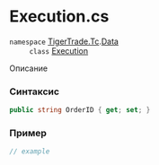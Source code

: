 
# Execution.cs
`namespace` [TigerTrade.Tc](../../../../TigerTrade.Tc.md).[Data](../../../../TigerTrade.Tc/Data.md)  
&nbsp;&nbsp;&nbsp;&nbsp;&nbsp;&nbsp;&nbsp;&nbsp;&nbsp;`class` [Execution](../../Execution.cs.md)

Описание

### Синтаксис
```csharp
public string OrderID { get; set; }
```
### Пример  
```csharp
// example
```

